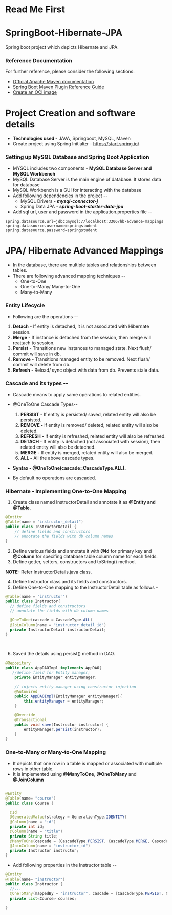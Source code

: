 # Read Me First

# SpringBoot-Hibernate-JPA
Spring boot project which depicts Hibernate and JPA.

### Reference Documentation
For further reference, please consider the following sections:

* [Official Apache Maven documentation](https://maven.apache.org/guides/index.html)
* [Spring Boot Maven Plugin Reference Guide](https://docs.spring.io/spring-boot/docs/3.2.1/maven-plugin/reference/html/)
* [Create an OCI image](https://docs.spring.io/spring-boot/docs/3.2.1/maven-plugin/reference/html/#build-image)

# Project Creation and software details 
* **Technologies used -** JAVA, Springboot, MySQL, Maven
* Create project using Spring Initializr - https://start.spring.io/


### Setting up MySQL Database and Spring Boot Application

* MYSQL includes two components - **MySQL Database Server and MySQL Workbench**
* MySQL Database Server is the main engine of database. It stores data for database
* MySQL Workbench is a GUI for interacting with the database
* Add following dependencies in the project --
  * MySQL Drivers - **_mysql-connector-j_**
  * Spring Data JPA - **_spring-boot-starter-data-jpa_**
* Add sql url, user and password in the application.properties file --
```properties
spring.datasource.url=jdbc:mysql://localhost:3306/hb-advance-mappings
spring.datasource.username=springstudent
spring.datasource.password=springstudent
```


# JPA/ Hibernate Advanced Mappings
* In the database, there are multiple tables and relationships between tables.
* There are following advanced mapping techniques --
    * One-to-One
    * One-to-Many/ Many-to-One
    * Many-to-Many

### Entity Lifecycle
* Following are the operations --
1. **Detach** - If entity is detached, it is not associated with Hibernate session.
2. **Merge** - If instance is detached from the session, then merge will reattach to session.
3. **Persist** - Transitions new instances to managed state. Next flush/ commit will save in db.
4. **Remove** - Transitions managed entity to be removed. Next flush/ commit will delete from db.
5. **Refresh** - Reload/ sync object with data from db. Prevents stale data.

### Cascade and its types --
* Cascade means to apply same operations to related entities.
* @OneToOne Cascade Types--
    1. **PERSIST -** If entity is persisted/ saved, related entity will also be persisted.
    2. **REMOVE -** If entity is removed/ deleted, related entity will also be deleted.
    3. **REFRESH -** If entity is refreshed, related entity will also be refreshed.
    4. **DETACH -** If entity is detached (not associated with session), then related entity will also be detached.
    5. **MERGE -** If entity is merged, related entity will also be merged.
    6. **ALL -** All the above cascade types.



* **Syntax - @OneToOne(cascade=CascadeType.ALL).**
* By default no operations are cascaded. 

### Hibernate - Implementing One-to-One Mapping

1. Create class named InstructorDetail and annotate it as **@Entity and @Table**.
```java
@Entity
@Table(name = "instructor_detail")
public class InstructorDetail {
    // define fields and constructors
    // annotate the fields with db column names
}
```
2. Define various fields and annotate it with **@Id** for primary key and **@Column** for specifing database table column name for each fields.
3. Define getter, setters, constructors and toString() method.

**NOTE-** Refer InstructorDetails.java class.

4. Define Instructor class and its fields and constructors.
5. Define One-to-One mapping to the InstructorDetail table as follows -
```java
@Table(name = "instructor")
public class Instructor{
  // define fields and constructors
  // annotate the fields with db column names

  @OneToOne(cascade = CascadeType.ALL)
  @JoinColumn(name = "instructor_detail_id")
  private InstructorDetail instructorDetail;
}
   
    
```
6. Saved the details using persist() method in DAO.
```java
@Repository
public class AppDAOImpl implements AppDAO{
   //define field for Entity manager;
    private EntityManager entityManager;

    // injects entity manager using constructor injection
    @Autowired
    public AppDAOImpl(EntityManager entityManager){
        this.entityManager = entityManager;
    }

    @Override
    @Transactional
    public void save(Instructor instructor) {
        entityManager.persist(instructor);
    }
}

```

### One-to-Many or Many-to-One Mapping
* It depicts that one row in a table is mapped or associated with multiple rows in other table.
* It is implemented using **@ManyToOne**, **@OneToMany** and **@JoinColumn**

```java

@Entity
@Table(name= "course")
public class Course {

  @Id
  @GeneratedValue(strategy = GenerationType.IDENTITY)
  @Column(name = "id")
  private int id;
  @Column(name = "title")
  private String title;
  @ManyToOne(cascade = {CascadeType.PERSIST, CascadeType.MERGE, CascadeType.REFRESH, CascadeType.DETACH})
  @JoinColumn(name = "instructor_id")
  private Instructor instructor;
}
```

* Add following properties in the Instructor table -- 
```java
@Entity
@Table(name= "instructor")
public class Instructor {
  //...
  @OneToMany(mappedBy = "instructor", cascade = {CascadeType.PERSIST, CascadeType.MERGE, CascadeType.REFRESH, CascadeType.DETACH})
  private List<Course> courses;

}
```
